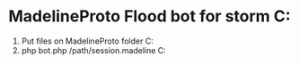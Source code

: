 # MadelineProto Flood bot for storm C:

1) Put files on MadelineProto folder C:
2) php bot.php /path/session.madeline C:
